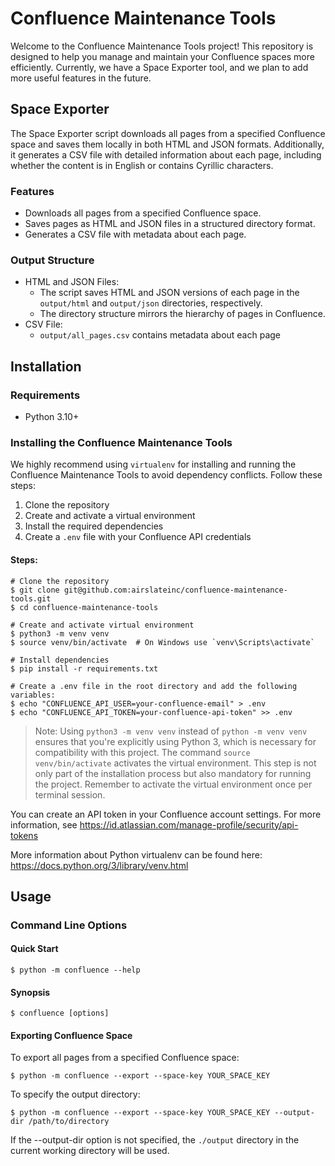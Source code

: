 # Confluence Maintenance Tools

Welcome to the Confluence Maintenance Tools project! This repository is designed
to help you manage and maintain your Confluence spaces more efficiently. Currently,
we have a Space Exporter tool, and we plan to add more useful features in the future.

## Space Exporter

The Space Exporter script downloads all pages from a specified Confluence space
and saves them locally in both HTML and JSON formats. Additionally, it generates
a CSV file with detailed information about each page, including whether the content
is in English or contains Cyrillic characters.

### Features

- Downloads all pages from a specified Confluence space.
- Saves pages as HTML and JSON files in a structured directory format.
- Generates a CSV file with metadata about each page.

### Output Structure

- HTML and JSON Files:
  - The script saves HTML and JSON versions of each page in the `output/html`
    and `output/json` directories, respectively.
  - The directory structure mirrors the hierarchy of pages in Confluence.
- CSV File:
  - `output/all_pages.csv` contains metadata about each page

## Installation

###  Requirements

- Python 3.10+

### Installing the Confluence Maintenance Tools

We highly recommend using `virtualenv` for installing and running the Confluence
Maintenance Tools to avoid dependency conflicts. Follow these steps:

1. Clone the repository
2. Create and activate a virtual environment
3. Install the required dependencies
4. Create a `.env` file with your Confluence API credentials

#### Steps:

```shell
# Clone the repository
$ git clone git@github.com:airslateinc/confluence-maintenance-tools.git
$ cd confluence-maintenance-tools

# Create and activate virtual environment
$ python3 -m venv venv
$ source venv/bin/activate  # On Windows use `venv\Scripts\activate`

# Install dependencies
$ pip install -r requirements.txt

# Create a .env file in the root directory and add the following variables:
$ echo "CONFLUENCE_API_USER=your-confluence-email" > .env
$ echo "CONFLUENCE_API_TOKEN=your-confluence-api-token" >> .env
```

> Note: Using `python3 -m venv venv` instead of `python -m venv venv` ensures
> that you're explicitly using Python 3, which is necessary for compatibility
> with this project. The command `source venv/bin/activate` activates the virtual
> environment. This step is not only part of the installation process but also
> mandatory for running the project. Remember to activate the virtual environment
> once per terminal session.

You can create an API token in your Confluence account settings. For more information,
see https://id.atlassian.com/manage-profile/security/api-tokens

More information about Python virtualenv can be found here:
https://docs.python.org/3/library/venv.html

## Usage

### Command Line Options

#### Quick Start

```shell
$ python -m confluence --help
```

#### Synopsis

```shell
$ confluence [options]
```

#### Exporting Confluence Space

To export all pages from a specified Confluence space:

```shell
$ python -m confluence --export --space-key YOUR_SPACE_KEY
```

To specify the output directory:

```shell
$ python -m confluence --export --space-key YOUR_SPACE_KEY --output-dir /path/to/directory
```

If the --output-dir option is not specified, the `./output` directory in the
current working directory will be used.

